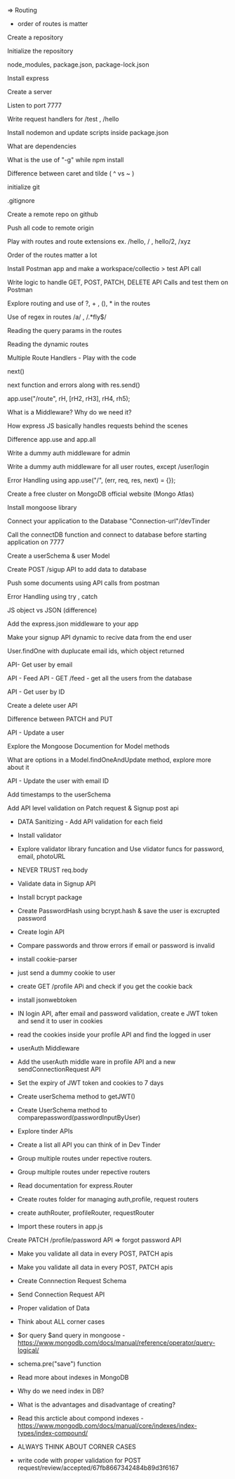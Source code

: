 => Routing

- order of routes is matter

Create a repository

Initialize the repository

node_modules, package.json, package-lock.json

Install express

Create a server

Listen to port 7777

Write request handlers for /test , /hello

Install nodemon and update scripts inside package.json

What are dependencies

What is the use of "-g" while npm install

Difference between caret and tilde ( ^ vs ~ )

initialize git

.gitignore

Create a remote repo on github

Push all code to remote origin

Play with routes and route extensions ex. /hello, / , hello/2, /xyz

Order of the routes matter a lot

Install Postman app and make a workspace/collectio > test API call

Write logic to handle GET, POST, PATCH, DELETE API Calls and test them on Postman

Explore routing and use of ?, + , (), \* in the routes

Use of regex in routes /a/ , /.\*fly$/

Reading the query params in the routes

Reading the dynamic routes

Multiple Route Handlers - Play with the code

next()

next function and errors along with res.send()

app.use("/route", rH, [rH2, rH3], rH4, rh5);

What is a Middleware? Why do we need it?

How express JS basically handles requests behind the scenes

Difference app.use and app.all

Write a dummy auth middleware for admin

Write a dummy auth middleware for all user routes, except /user/login

Error Handling using app.use("/", (err, req, res, next) = {});

Create a free cluster on MongoDB official website (Mongo Atlas)

Install mongoose library

Connect your application to the Database "Connection-url"/devTinder

Call the connectDB function and connect to database before starting application on 7777

Create a userSchema & user Model

Create POST /sigup API to add data to database

Push some documents using API calls from postman

Error Handling using try , catch

JS object vs JSON (difference)

Add the express.json middleware to your app

Make your signup API dynamic to recive data from the end user

User.findOne with duplucate email ids, which object returned

API- Get user by email

API - Feed API - GET /feed - get all the users from the database

API - Get user by ID

Create a delete user API

Difference between PATCH and PUT

API - Update a user

Explore the Mongoose Documention for Model methods

What are options in a Model.findOneAndUpdate method, explore more about it

API - Update the user with email ID

Add timestamps to the userSchema

Add API level validation on Patch request & Signup post api

- DATA Sanitizing - Add API validation for each field

- Install validator

- Explore validator library funcation and Use vlidator funcs for password, email, photoURL

- NEVER TRUST req.body

- Validate data in Signup API

- Install bcrypt package

- Create PasswordHash using bcrypt.hash & save the user is excrupted password

- Create login API

- Compare passwords and throw errors if email or password is invalid

- install cookie-parser
- just send a dummy cookie to user
- create GET /profile APi and check if you get the cookie back
- install jsonwebtoken 
- IN login API, after email and password validation, create e JWT token and send it to user in cookies
- read the cookies inside your profile API and find the logged in user


 - userAuth Middleware
  - Add the userAuth middle ware in profile API and a new sendConnectionRequest API
  - Set the expiry of JWT token and cookies to 7 days
  - Create userSchema method to getJWT() 
  - Create UserSchema method to comparepassword(passwordInputByUser)

   - Explore tinder APIs
  - Create a list all API you can think of in Dev Tinder
  - Group multiple routes under repective routers.

   - Group multiple routes under repective routers
  - Read documentation for express.Router
  - Create routes folder for managing auth,profile, request routers
  - create authRouter, profileRouter, requestRouter
  - Import these routers in app.js

   Create PATCH /profile/password API => forgot password API
  - Make you validate all data in every POST, PATCH apis
  - Make you validate all data in every POST, PATCH apis

   - Create Connnection Request Schema
  - Send Connection Request API
  - Proper validation of Data
  - Think about ALL corner cases
  - $or query $and query in mongoose - https://www.mongodb.com/docs/manual/reference/operator/query-logical/
  - schema.pre("save") function
  - Read more about indexes in MongoDB
  - Why do we need index in DB?
  - What is the advantages and disadvantage of creating?
  - Read this arcticle about compond indexes - https://www.mongodb.com/docs/manual/core/indexes/index-types/index-compound/
  - ALWAYS THINK ABOUT CORNER CASES 

  - write code with proper validation for POST request/review/accepted/67fb8667342484b89d3f6167